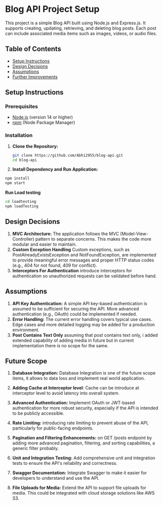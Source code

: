 # Blog API Project Setup

This project is a simple Blog API built using Node.js and Express.js. It supports creating, updating, retrieving, and deleting blog posts. Each post can include associated media items such as images, videos, or audio files.

## Table of Contents

- [Setup Instructions](#setup-instructions)
- [Design Decisions](#design-decisions)
- [Assumptions](#assumptions)
- [Further Improvements](#further-improvements)

## Setup Instructions

### Prerequisites

- [Node.js](https://nodejs.org/en/) (version 14 or higher)
- [npm](https://www.npmjs.com/) (Node Package Manager)

### Installation

1. **Clone the Repository:**
   ```bash
   git clone https://github.com/Abhi2955/blog-api.git
   cd blog-api
   ```
2. **Install Dependency and Run Application:**
  ```bash
  npm install
  npm start
  ```
**Run Load testing**
```bash
cd loadtesting
npm loadTesting
```

## Design Decisions
1. **MVC Architecture:**
    The application follows the MVC (Model-View-Controller) pattern to separate concerns. This makes the code more modular and easier to maintain.
2. **Custom Exception Handling**
   Custom exceptions, such as PostAlreadyExistsException and NotFoundException, are implemented to provide meaningful error messages and proper HTTP status codes (e.g., 404 for not found, 409 for conflict).
3. **Interceptors For Authentication**
   introduce interceptors for authentication so unauthorized requests can be validated before hand.

## Assumptions
1. **API Key Authentication:**
   A simple API key-based authentication is assumed to be sufficient for securing the API. More advanced authentication (e.g., OAuth) could be implemented if needed.
2. **Error Handling:**
   The current error handling covers typical use cases. Edge cases and more detailed logging may be added for a production environment.
3. **Post Contains Text Only**
   assuming that post contains text only, i added extended capability of adding media in future but in current implementation there is no scope for the same.

## Future Scope 
1. **Database Integration:**
   Database Integration is one of the future scope items, it allows to data loss and implement real world application.

3. **Adding Cache at Interceptor level**:
  Cache can be introduce at interceptor level to avoid latency into overall system.

2. **Advanced Authentication:**
  Implement OAuth or JWT-based authentication for more robust security, especially if the API is intended to be publicly accessible.

3. **Rate Limiting:**
  introducing rate limiting to prevent abuse of the API, particularly for public-facing endpoints.

4. **Pagination and Filtering Enhancements:**
  on GET /posts endpoint by adding more advanced pagination, filtering, and sorting capabilities, a generic filter probably.

5. **Unit and Integration Testing:**
  Add comprehensive unit and integration tests to ensure the API's reliability and correctness.

6. **Swagger Documentation:**
  Integrate Swagger to make it easier for developers to understand and use the API.

7. **File Uploads for Media:**
  Extend the API to support file uploads for media. This could be integrated with cloud storage solutions like AWS S3.
